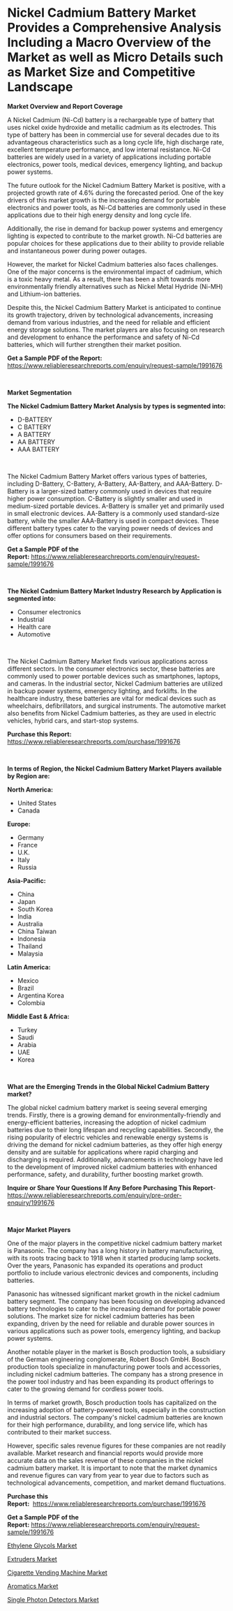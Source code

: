 <p><h1>Nickel Cadmium Battery Market Provides a Comprehensive Analysis Including a Macro Overview of the Market as well as Micro Details such as Market Size and Competitive Landscape</h1></p><p><strong>Market Overview and Report Coverage</strong></p>
<p><p>A Nickel Cadmium (Ni-Cd) battery is a rechargeable type of battery that uses nickel oxide hydroxide and metallic cadmium as its electrodes. This type of battery has been in commercial use for several decades due to its advantageous characteristics such as a long cycle life, high discharge rate, excellent temperature performance, and low internal resistance. Ni-Cd batteries are widely used in a variety of applications including portable electronics, power tools, medical devices, emergency lighting, and backup power systems.</p><p>The future outlook for the Nickel Cadmium Battery Market is positive, with a projected growth rate of 4.6% during the forecasted period. One of the key drivers of this market growth is the increasing demand for portable electronics and power tools, as Ni-Cd batteries are commonly used in these applications due to their high energy density and long cycle life.</p><p>Additionally, the rise in demand for backup power systems and emergency lighting is expected to contribute to the market growth. Ni-Cd batteries are popular choices for these applications due to their ability to provide reliable and instantaneous power during power outages.</p><p>However, the market for Nickel Cadmium batteries also faces challenges. One of the major concerns is the environmental impact of cadmium, which is a toxic heavy metal. As a result, there has been a shift towards more environmentally friendly alternatives such as Nickel Metal Hydride (Ni-MH) and Lithium-ion batteries.</p><p>Despite this, the Nickel Cadmium Battery Market is anticipated to continue its growth trajectory, driven by technological advancements, increasing demand from various industries, and the need for reliable and efficient energy storage solutions. The market players are also focusing on research and development to enhance the performance and safety of Ni-Cd batteries, which will further strengthen their market position.</p></p>
<p><strong>Get a Sample PDF of the Report:</strong> <a href="https://www.reliableresearchreports.com/enquiry/request-sample/1991676">https://www.reliableresearchreports.com/enquiry/request-sample/1991676</a></p>
<p>&nbsp;</p>
<p><strong>Market Segmentation</strong></p>
<p><strong>The Nickel Cadmium Battery Market Analysis by types is segmented into:</strong></p>
<p><ul><li>D-BATTERY</li><li>C BATTERY</li><li>A BATTERY</li><li>AA BATTERY</li><li>AAA BATTERY</li></ul></p>
<p>&nbsp;</p>
<p><p>The Nickel Cadmium Battery Market offers various types of batteries, including D-Battery, C-Battery, A-Battery, AA-Battery, and AAA-Battery. D-Battery is a larger-sized battery commonly used in devices that require higher power consumption. C-Battery is slightly smaller and used in medium-sized portable devices. A-Battery is smaller yet and primarily used in small electronic devices. AA-Battery is a commonly used standard-size battery, while the smaller AAA-Battery is used in compact devices. These different battery types cater to the varying power needs of devices and offer options for consumers based on their requirements.</p></p>
<p><strong>Get a Sample PDF of the Report:</strong>&nbsp;<a href="https://www.reliableresearchreports.com/enquiry/request-sample/1991676">https://www.reliableresearchreports.com/enquiry/request-sample/1991676</a></p>
<p>&nbsp;</p>
<p><strong>The Nickel Cadmium Battery Market Industry Research by Application is segmented into:</strong></p>
<p><ul><li>Consumer electronics</li><li>Industrial</li><li>Health care</li><li>Automotive</li></ul></p>
<p>&nbsp;</p>
<p><p>The Nickel Cadmium Battery Market finds various applications across different sectors. In the consumer electronics sector, these batteries are commonly used to power portable devices such as smartphones, laptops, and cameras. In the industrial sector, Nickel Cadmium batteries are utilized in backup power systems, emergency lighting, and forklifts. In the healthcare industry, these batteries are vital for medical devices such as wheelchairs, defibrillators, and surgical instruments. The automotive market also benefits from Nickel Cadmium batteries, as they are used in electric vehicles, hybrid cars, and start-stop systems.</p></p>
<p><strong>Purchase this Report:</strong>&nbsp; <a href="https://www.reliableresearchreports.com/purchase/1991676">https://www.reliableresearchreports.com/purchase/1991676</a></p>
<p>&nbsp;</p>
<p><strong>In terms of Region, the Nickel Cadmium Battery Market Players available by Region are:</strong></p>
<p>
    <p> <strong> North America: </strong>
        <ul>
            <li>United States</li>
            <li>Canada</li>
        </ul>
        </p> 
    <p> <strong> Europe: </strong>
        <ul>
            <li>Germany</li>
            <li>France</li>
            <li>U.K.</li>
            <li>Italy</li>
            <li>Russia</li>
        </ul>
        </p> 
    <p> <strong> Asia-Pacific: </strong>
        <ul>
            <li>China</li>
            <li>Japan</li>
            <li>South Korea</li>
            <li>India</li>
            <li>Australia</li>
            <li>China Taiwan</li>
            <li>Indonesia</li>
            <li>Thailand</li>
            <li>Malaysia</li>
        </ul>
        </p> 
    <p> <strong> Latin America: </strong>
        <ul>
            <li>Mexico</li>
            <li>Brazil</li>
            <li>Argentina Korea</li>
            <li>Colombia</li>
        </ul>
        </p> 
    <p> <strong> Middle East & Africa: </strong>
        <ul>
            <li>Turkey</li>
            <li>Saudi</li>
            <li>Arabia</li>
            <li>UAE</li>
            <li>Korea</li>
        </ul>
    </p>
    </p>
<p>&nbsp;</p>
<p><strong>What are the Emerging Trends in the Global Nickel Cadmium Battery market?</strong></p>
<p><p>The global nickel cadmium battery market is seeing several emerging trends. Firstly, there is a growing demand for environmentally-friendly and energy-efficient batteries, increasing the adoption of nickel cadmium batteries due to their long lifespan and recycling capabilities. Secondly, the rising popularity of electric vehicles and renewable energy systems is driving the demand for nickel cadmium batteries, as they offer high energy density and are suitable for applications where rapid charging and discharging is required. Additionally, advancements in technology have led to the development of improved nickel cadmium batteries with enhanced performance, safety, and durability, further boosting market growth.</p></p>
<p><strong>Inquire or Share Your Questions If Any Before Purchasing This Report</strong>- <a href="https://www.reliableresearchreports.com/enquiry/pre-order-enquiry/1991676">https://www.reliableresearchreports.com/enquiry/pre-order-enquiry/1991676</a></p>
<p>&nbsp;</p>
<p><strong>Major Market Players</strong></p>
<p><p>One of the major players in the competitive nickel cadmium battery market is Panasonic. The company has a long history in battery manufacturing, with its roots tracing back to 1918 when it started producing lamp sockets. Over the years, Panasonic has expanded its operations and product portfolio to include various electronic devices and components, including batteries.</p><p>Panasonic has witnessed significant market growth in the nickel cadmium battery segment. The company has been focusing on developing advanced battery technologies to cater to the increasing demand for portable power solutions. The market size for nickel cadmium batteries has been expanding, driven by the need for reliable and durable power sources in various applications such as power tools, emergency lighting, and backup power systems.</p><p>Another notable player in the market is Bosch production tools, a subsidiary of the German engineering conglomerate, Robert Bosch GmbH. Bosch production tools specialize in manufacturing power tools and accessories, including nickel cadmium batteries. The company has a strong presence in the power tool industry and has been expanding its product offerings to cater to the growing demand for cordless power tools.</p><p>In terms of market growth, Bosch production tools has capitalized on the increasing adoption of battery-powered tools, especially in the construction and industrial sectors. The company's nickel cadmium batteries are known for their high performance, durability, and long service life, which has contributed to their market success.</p><p>However, specific sales revenue figures for these companies are not readily available. Market research and financial reports would provide more accurate data on the sales revenue of these companies in the nickel cadmium battery market. It is important to note that the market dynamics and revenue figures can vary from year to year due to factors such as technological advancements, competition, and market demand fluctuations.</p></p>
<p><strong>Purchase this Report:</strong>&nbsp;&nbsp;<a href="https://www.reliableresearchreports.com/purchase/1991676">https://www.reliableresearchreports.com/purchase/1991676</a></p>
<p></p>
<p><strong>Get a Sample PDF of the Report:</strong>&nbsp;<a href="https://www.reliableresearchreports.com/enquiry/request-sample/1991676">https://www.reliableresearchreports.com/enquiry/request-sample/1991676</a></p>
<p><p><a href="https://github.com/ashepherd82/Market-Research-Report-List-1/blob/main/ethylene-glycols-market.md">Ethylene Glycols Market</a></p><p><a href="https://medium.com/@poem.snap.phase/decoding-extruders-market-metrics-market-share-trends-and-growth-patterns-e64d98373e22">Extruders Market</a></p><p><a href="https://medium.com/@inner.zone.room/cigarette-vending-machine-market-trends-and-market-analysis-forecasted-for-period-2023-2030-4aabff1c0b64">Cigarette Vending Machine Market</a></p><p><a href="https://github.com/castoriffic/Market-Research-Report-List-1/blob/main/aromatics-market.md">Aromatics Market</a></p><p><a href="https://medium.com/@late.bean.frame/single-photon-detectors-market-size-reveals-the-best-marketing-channels-in-global-industry-62a018302f1c">Single Photon Detectors Market</a></p></p>